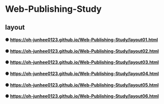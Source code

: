 # Web-Publishing-Study

## layout
#### ● https://oh-junhee0123.github.io/Web-Publishing-Study/layout01.html
#### ● https://oh-junhee0123.github.io/Web-Publishing-Study/layout02.html
#### ● https://oh-junhee0123.github.io/Web-Publishing-Study/layout03.html
#### ● https://oh-junhee0123.github.io/Web-Publishing-Study/layout04.html
#### ● https://oh-junhee0123.github.io/Web-Publishing-Study/layout05.html
#### ● https://oh-junhee0123.github.io/Web-Publishing-Study/layout06.html
